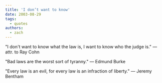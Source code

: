 ```yaml
---
title: 'I don’t want to know'
date: 2003-08-29
tags:
  - quotes
authors:
  - zach
---
```


"I don't want to know what the law is, I want to know who the judge is."
— attr. to Ray Cohn

"Bad laws are the worst sort of tyranny."
— Edmund Burke

"Every law is an evil, for every law is an infraction of liberty."
— Jeremy Bentham
